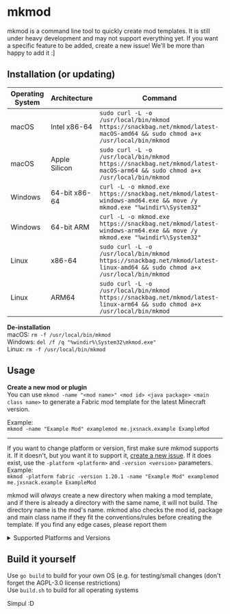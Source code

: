 # mkmod

mkmod is a command line tool to quickly create mod templates. It is still under heavy development and may not support
everything yet. If you want a specific feature to be added, create a new issue! We'll be more than happy to add it :]

## Installation (or updating)

| Operating System | Architecture  | Command                                                                                                                     |
|------------------|---------------|-----------------------------------------------------------------------------------------------------------------------------|
| macOS            | Intel x86-64  | `sudo curl -L -o /usr/local/bin/mkmod https://snackbag.net/mkmod/latest-macOS-amd64 && sudo chmod a+x /usr/local/bin/mkmod` |
| macOS            | Apple Silicon | `sudo curl -L -o /usr/local/bin/mkmod https://snackbag.net/mkmod/latest-macOS-arm64 && sudo chmod a+x /usr/local/bin/mkmod` |
| Windows          | 64-bit x86-64 | `curl -L -o mkmod.exe https://snackbag.net/mkmod/latest-windows-amd64.exe && move /y mkmod.exe "%windir%\System32"`         |
| Windows          | 64-bit ARM    | `curl -L -o mkmod.exe https://snackbag.net/mkmod/latest-windows-arm64.exe && move /y mkmod.exe "%windir%\System32"`         |
| Linux            | x86-64        | `sudo curl -L -o /usr/local/bin/mkmod https://snackbag.net/mkmod/latest-linux-amd64 && sudo chmod a+x /usr/local/bin/mkmod` |
| Linux            | ARM64         | `sudo curl -L -o /usr/local/bin/mkmod https://snackbag.net/mkmod/latest-linux-arm64 && sudo chmod a+x /usr/local/bin/mkmod` |                                                                                                                 |

**De-installation**\
macOS: `rm -f /usr/local/bin/mkmod`\
Windows: `del /f /q "%windir%\System32\mkmod.exe"`\
Linux: `rm -f /usr/local/bin/mkmod`

## Usage

**Create a new mod or plugin**\
You can use `mkmod -name "<mod name>" <mod id> <java package> <main class name>` to generate a Fabric mod template for
the latest Minecraft version.

Example:\
`mkmod -name "Example Mod" examplemod me.jxsnack.example ExampleMod`

---

If you want to change platform or version, first make sure mkmod supports it. If it doesn't, but you want it to support
it, [create a new issue](https://github.com/snackbag/mkmod/issues). If it does exist, use the `-platform <platform>` and
`-version <version>` parameters. Example:\
`mkmod -platform fabric -version 1.20.1 -name "Example Mod" examplemod me.jxsnack.example ExampleMod`

mkmod will *always* create a new directory when making a mod template, and if there is already a directory with the same
name, it will not build. The directory name is the mod's name. mkmod also checks the mod id, package and main class name
if they fit the conventions/rules before creating the template. If you find any edge cases, please report them

<details>
<summary>Supported Platforms and Versions</summary>

Do you want support for any versions or mod loaders? Open a new issue! We'll be more than glad to add it

**Mod loader support**

- [X] [Fabric](https://fabricmc.net)
- [ ] [Quilt](https://quiltmc.org/)
- [ ] [NeoForge](https://neoforged.net/)
- [X] [Forge](https://files.minecraftforge.net/net/minecraftforge/forge/)

**Plugin loader support** (planned for the future)

- [ ] [Paper](https://papermc.io/software/paper)
- [ ] [Spigot](https://www.spigotmc.org/)
- [ ] [Sponge](https://spongepowered.org/)

**Proxy support** (planned for the future)

- [ ] [Velocity](https://papermc.io/software/velocity)
- [ ] [Bungeecord](https://www.spigotmc.org/wiki/bungeecord/)

| Version | Fabric | Quilt    | NeoForge | Forge |
|---------|--------|----------|----------|-------|
| 1.20.x  | ✅ Yes  | ❌ Coming | ❌ Coming | ✅ Yes |
| 1.21.x  | ✅ Yes  | ❌ Coming | ❌ Coming | ✅ Yes |

</details>

## Build it yourself

Use `go build` to build for your own OS (e.g. for testing/small changes (don't forget the AGPL-3.0 license
restrictions)\
Use `build.sh` to build for all operating systems

Simpul :D